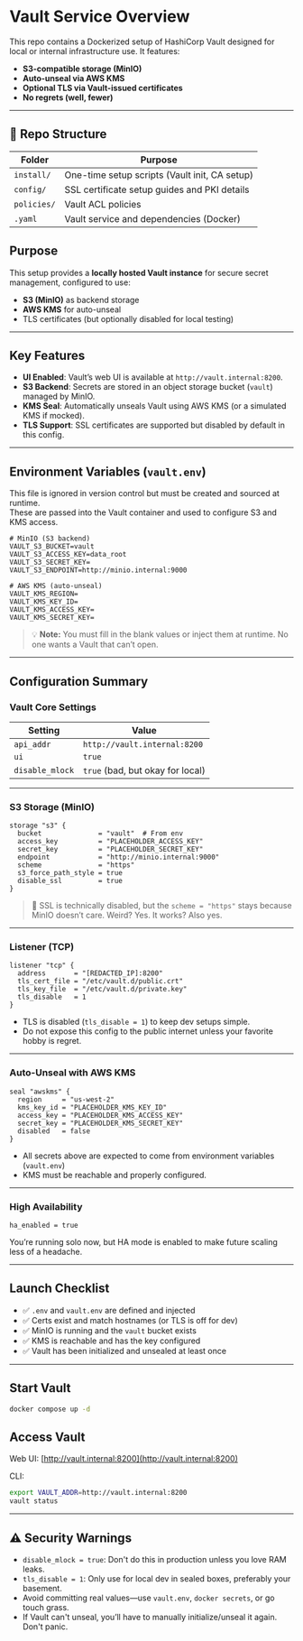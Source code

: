 
# Vault Service Overview

This repo contains a Dockerized setup of HashiCorp Vault designed for local or internal infrastructure use. It features:

- **S3-compatible storage (MinIO)**
- **Auto-unseal via AWS KMS**
- **Optional TLS via Vault-issued certificates**
- **No regrets (well, fewer)**

---

## 📁 Repo Structure

| Folder        | Purpose                                      |
|---------------|----------------------------------------------|
| `install/`    | One-time setup scripts (Vault init, CA setup)|
| `config/`     | SSL certificate setup guides and PKI details |
| `policies/`   | Vault ACL policies                           |
| `.yaml`| Vault service and dependencies (Docker)      |


## Purpose

This setup provides a **locally hosted Vault instance** for secure secret management, configured to use:

- **S3 (MinIO)** as backend storage  
- **AWS KMS** for auto-unseal  
- TLS certificates (but optionally disabled for local testing)

---

## Key Features

- **UI Enabled**: Vault’s web UI is available at `http://vault.internal:8200`.
- **S3 Backend**: Secrets are stored in an object storage bucket (`vault`) managed by MinIO.
- **KMS Seal**: Automatically unseals Vault using AWS KMS (or a simulated KMS if mocked).
- **TLS Support**: SSL certificates are supported but disabled by default in this config.

---

## Environment Variables (`vault.env`)

This file is ignored in version control but must be created and sourced at runtime.  
These are passed into the Vault container and used to configure S3 and KMS access.

```env
# MinIO (S3 backend)
VAULT_S3_BUCKET=vault
VAULT_S3_ACCESS_KEY=data_root
VAULT_S3_SECRET_KEY=
VAULT_S3_ENDPOINT=http://minio.internal:9000

# AWS KMS (auto-unseal)
VAULT_KMS_REGION=
VAULT_KMS_KEY_ID=
VAULT_KMS_ACCESS_KEY=
VAULT_KMS_SECRET_KEY=
```

> 💡 **Note:** You must fill in the blank values or inject them at runtime. No one wants a Vault that can’t open.

---

## Configuration Summary

### Vault Core Settings

| Setting         | Value                              |
|-----------------|------------------------------------|
| `api_addr`      | `http://vault.internal:8200`       |
| `ui`            | `true`                             |
| `disable_mlock` | `true` (bad, but okay for local)   |

---

### S3 Storage (MinIO)

```hcl
storage "s3" {
  bucket              = "vault"  # From env
  access_key          = "PLACEHOLDER_ACCESS_KEY"
  secret_key          = "PLACEHOLDER_SECRET_KEY"
  endpoint            = "http://minio.internal:9000"
  scheme              = "https"
  s3_force_path_style = true
  disable_ssl         = true
}
```

> 📝 SSL is technically disabled, but the `scheme = "https"` stays because MinIO doesn’t care. Weird? Yes. It works? Also yes.

---

### Listener (TCP)

```hcl
listener "tcp" {
  address       = "[REDACTED_IP]:8200"
  tls_cert_file = "/etc/vault.d/public.crt"
  tls_key_file  = "/etc/vault.d/private.key"
  tls_disable   = 1
}
```

- TLS is disabled (`tls_disable = 1`) to keep dev setups simple.
- Do not expose this config to the public internet unless your favorite hobby is regret.

---

### Auto-Unseal with AWS KMS

```hcl
seal "awskms" {
  region     = "us-west-2"
  kms_key_id = "PLACEHOLDER_KMS_KEY_ID"
  access_key = "PLACEHOLDER_KMS_ACCESS_KEY"
  secret_key = "PLACEHOLDER_KMS_SECRET_KEY"
  disabled   = false
}
```

- All secrets above are expected to come from environment variables (`vault.env`)
- KMS must be reachable and properly configured.

---

### High Availability

```hcl
ha_enabled = true
```

You’re running solo now, but HA mode is enabled to make future scaling less of a headache.

---

## Launch Checklist

- ✅ `.env` and `vault.env` are defined and injected
- ✅ Certs exist and match hostnames (or TLS is off for dev)
- ✅ MinIO is running and the `vault` bucket exists
- ✅ KMS is reachable and has the key configured
- ✅ Vault has been initialized and unsealed at least once

---

## Start Vault

```bash
docker compose up -d
```

## Access Vault

Web UI: [http://vault.internal:8200](http://vault.internal:8200)

CLI:

```bash
export VAULT_ADDR=http://vault.internal:8200
vault status
```

---

## ⚠️ Security Warnings

- `disable_mlock = true`: Don't do this in production unless you love RAM leaks.
- `tls_disable = 1`: Only use for local dev in sealed boxes, preferably your basement.
- Avoid committing real values—use `vault.env`, `docker secrets`, or go touch grass.
- If Vault can't unseal, you’ll have to manually initialize/unseal it again. Don't panic.
